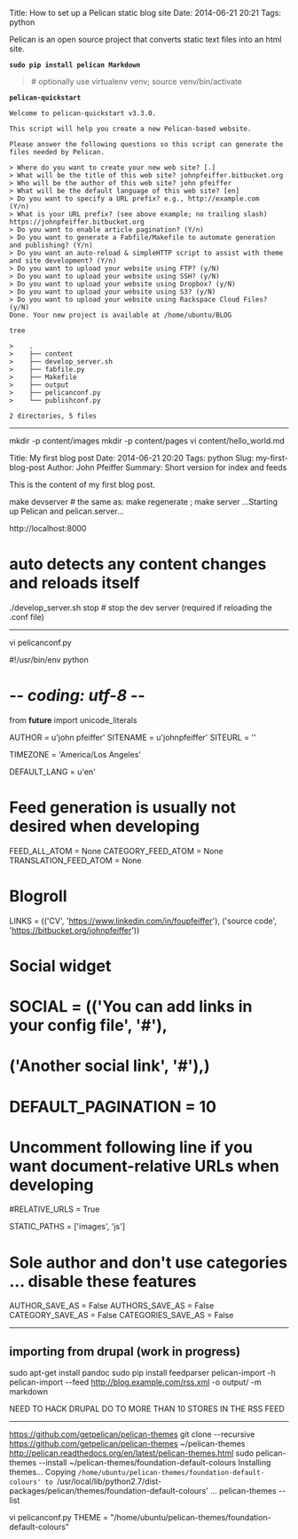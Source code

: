 Title: How to set up a Pelican static blog site
Date: 2014-06-21 20:21
Tags: python

Pelican is an open source project that converts static text files into an html site.


**```sudo pip install pelican Markdown ```**
> \#  optionally use virtualenv venv; source venv/bin/activate

**```pelican-quickstart```**


    Welcome to pelican-quickstart v3.3.0.

    This script will help you create a new Pelican-based website.

    Please answer the following questions so this script can generate the files needed by Pelican.

    > Where do you want to create your new web site? [.]
    > What will be the title of this web site? johnpfeiffer.bitbucket.org
    > Who will be the author of this web site? john pfeiffer
    > What will be the default language of this web site? [en]
    > Do you want to specify a URL prefix? e.g., http://example.com   (Y/n)
    > What is your URL prefix? (see above example; no trailing slash) https://johnpfeiffer.bitbucket.org
    > Do you want to enable article pagination? (Y/n)
    > Do you want to generate a Fabfile/Makefile to automate generation and publishing? (Y/n)
    > Do you want an auto-reload & simpleHTTP script to assist with theme and site development? (Y/n)
    > Do you want to upload your website using FTP? (y/N)
    > Do you want to upload your website using SSH? (y/N)
    > Do you want to upload your website using Dropbox? (y/N)
    > Do you want to upload your website using S3? (y/N)
    > Do you want to upload your website using Rackspace Cloud Files? (y/N)
    Done. Your new project is available at /home/ubuntu/BLOG


`tree`
```
>    .
>    ├── content
>    ├── develop_server.sh
>    ├── fabfile.py
>    ├── Makefile
>    ├── output
>    ├── pelicanconf.py
>    └── publishconf.py

2 directories, 5 files
```
- - -
mkdir -p content/images
mkdir -p content/pages
vi content/hello_world.md

Title: My first blog post
Date: 2014-06-21 20:20
Tags: python
Slug: my-first-blog-post
Author: John Pfeiffer
Summary: Short version for index and feeds

This is the content of my first blog post.


make devserver   # the same as: make regenerate ; make server
...Starting up Pelican and pelican.server...

http://localhost:8000

# auto detects any content changes and reloads itself

./develop_server.sh stop  # stop the dev server (required if reloading the .conf file)

- - -
vi pelicanconf.py



#!/usr/bin/env python
# -*- coding: utf-8 -*- #
from __future__ import unicode_literals

AUTHOR = u'john pfeiffer'
SITENAME = u'johnpfeiffer'
SITEURL = ''

TIMEZONE = 'America/Los Angeles'

DEFAULT_LANG = u'en'

# Feed generation is usually not desired when developing
FEED_ALL_ATOM = None
CATEGORY_FEED_ATOM = None
TRANSLATION_FEED_ATOM = None

# Blogroll
LINKS =  (('CV', 'https://www.linkedin.com/in/foupfeiffer'),
          ('source code', 'https://bitbucket.org/johnpfeiffer'))

# Social widget
# SOCIAL = (('You can add links in your config file', '#'),
#          ('Another social link', '#'),)

# DEFAULT_PAGINATION = 10

# Uncomment following line if you want document-relative URLs when developing
#RELATIVE_URLS = True

STATIC_PATHS = ['images', 'js']
# Sole author and don't use categories ... disable these features
AUTHOR_SAVE_AS = False
AUTHORS_SAVE_AS = False
CATEGORY_SAVE_AS = False
CATEGORIES_SAVE_AS = False

- - -

## importing from drupal (work in progress) ##

sudo apt-get install pandoc
sudo pip install feedparser
pelican-import -h
pelican-import --feed http://blog.example.com/rss.xml -o output/ -m markdown

NEED TO HACK DRUPAL DO TO MORE THAN 10 STORES IN THE RSS FEED

- - -

https://github.com/getpelican/pelican-themes
git clone --recursive https://github.com/getpelican/pelican-themes ~/pelican-themes
http://pelican.readthedocs.org/en/latest/pelican-themes.html
sudo pelican-themes --install ~/pelican-themes/foundation-default-colours
  Installing themes...
  Copying `/home/ubuntu/pelican-themes/foundation-default-colours' to `/usr/local/lib/python2.7/dist-packages/pelican/themes/foundation-default-colours' ...
pelican-themes --list

vi pelicanconf.py
THEME = "/home/ubuntu/pelican-themes/foundation-default-colours"
